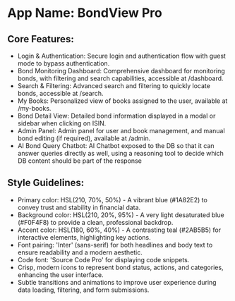 # **App Name**: BondView Pro

## Core Features:

- Login & Authentication: Secure login and authentication flow with guest mode to bypass authentication.
- Bond Monitoring Dashboard: Comprehensive dashboard for monitoring bonds, with filtering and search capabilities, accessible at /dashboard.
- Search & Filtering: Advanced search and filtering to quickly locate bonds, accessible at /search.
- My Books: Personalized view of books assigned to the user, available at /my-books.
- Bond Detail View: Detailed bond information displayed in a modal or sidebar when clicking on ISIN.
- Admin Panel: Admin panel for user and book management, and manual bond editing (if required), available at /admin.
- AI Bond Query Chatbot: AI Chatbot exposed to the DB so that it can answer queries directly as well, using a reasoning tool to decide which DB content should be part of the response

## Style Guidelines:

- Primary color: HSL(210, 70%, 50%) - A vibrant blue (#1A82E2) to convey trust and stability in financial data.
- Background color: HSL(210, 20%, 95%) - A very light desaturated blue (#F0F4F8) to provide a clean, professional backdrop.
- Accent color: HSL(180, 60%, 40%) - A contrasting teal (#2AB5B5) for interactive elements, highlighting key actions.
- Font pairing: 'Inter' (sans-serif) for both headlines and body text to ensure readability and a modern aesthetic.
- Code font: 'Source Code Pro' for displaying code snippets.
- Crisp, modern icons to represent bond status, actions, and categories, enhancing the user interface.
- Subtle transitions and animations to improve user experience during data loading, filtering, and form submissions.